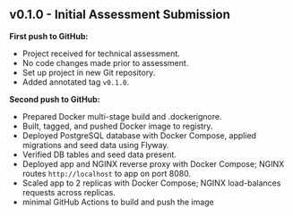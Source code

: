## v0.1.0 - Initial Assessment Submission

**First push to GitHub:**
- Project received for technical assessment.
- No code changes made prior to assessment.
- Set up project in new Git repository.
- Added annotated tag `v0.1.0`.

**Second push to GitHub:**
- Prepared Docker multi-stage build and .dockerignore.
- Built, tagged, and pushed Docker image to registry.
- Deployed PostgreSQL database with Docker Compose, applied migrations and seed data using Flyway.
- Verified DB tables and seed data present.
- Deployed app and NGINX reverse proxy with Docker Compose; NGINX routes `http://localhost` to app on port 8080.
- Scaled app to 2 replicas with Docker Compose; NGINX load-balances requests across replicas.
- minimal GitHub Actions to build and  push the image
